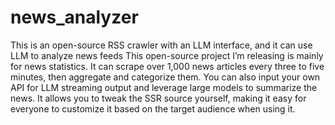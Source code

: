 # news_analyzer
This is an open-source RSS crawler with an LLM interface, and it can use LLM to analyze news feeds
This open-source project I’m releasing is mainly for news statistics. It can scrape over 1,000 news articles every three to five minutes, then aggregate and categorize them. You can also input your own API for LLM streaming output and leverage large models to summarize the news. It allows you to tweak the SSR source yourself, making it easy for everyone to customize it based on the target audience when using it.
